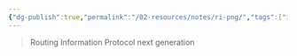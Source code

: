 ```yaml
---
{"dg-publish":true,"permalink":"/02-resources/notes/ri-png/","tags":["informatik/netzwerk/protokoll"],"noteIcon":"","updated":"2025-09-10T16:35:33.000+02:00"}
---
```


> Routing Information Protocol next generation